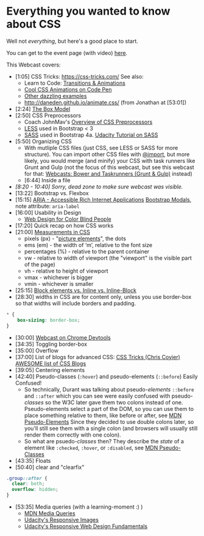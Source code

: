 # Everything you wanted to know about CSS

Well not *everything*, but here's a good place to start. 

You can get to the event page (with video) [here](https://plus.google.com/events/cdvpviipduv1senlapc62791d3o?authkey=CK3LgMf5-fr0xgE). 

This Webcast covers:

* [1:05] CSS Tricks: https://css-tricks.com/
  See also:
  * Learn to Code: [Transitions & Animations](http://learn.shayhowe.com/advanced-html-css/transitions-animations/)
  * [Cool CSS Animations on Code Pen](http://webdesign.tutsplus.com/articles/15-inspiring-examples-of-css-animation-on-codepen--cms-23937)
  * [Other dazzling examples](http://tutorialzine.com/2014/07/20-impressive-css3-techniques-libraries-and-examples/)
  * http://daneden.github.io/animate.css/ (from Jonathan at [53:01])
* [2:24] [The Box Model](https://css-tricks.com/the-css-box-model/)
* [2:50] CSS Preprocessors
  * Coach JohnMav's [Overview of CSS Preprocessors](https://discussions.udacity.com/t/an-overview-of-css-preproccessors-beginner/22900)
  * [LESS](http://lesscss.org/) used in Bootstrap < 3
  * [SASS](http://sass-lang.com/) used in Bootstrap 4a. [Udacity Tutorial on SASS](https://discussions.udacity.com/t/sass-syntactically-awesome-style-sheets-intermediate/23737)
* [5:50] Organizing CSS
  * With mutliple CSS files (just CSS, see LESS or SASS for more structure). You can import other CSS files with [@import](https://developer.mozilla.org/en-US/docs/Web/CSS/@import), but more likely, you would merge (and minify) your CSS with task runners like Grunt and Gulp (not the focus of this webcast, but see this webcast for that: [Webcasts: Bower and Taskrunners (Grunt & Gulp)](https://plus.google.com/u/0/events/cqecguv492nm1uhmnqo3khr2bv4?authkey=CNG7rsiHksvtQg) instead)
  * [6:44] Inside a file
* *[8:20 - 10:40] Sorry, dead zone to make sure webcast was visible.*
* [13:22] Bootstrap vs. Flexbox
* [15:15] [ARIA - Accessible Rich Internet Applications](https://developer.mozilla.org/en-US/docs/Web/Accessibility/ARIA)
  [Bootstrap Modals](http://getbootstrap.com/javascript/#modals), note attribute: `aria-label`
* [16:00] Usability in Design
  * [Web Design for Color Blind People](http://webdesign.tutsplus.com/articles/designing-for-and-as-a-color-blind-person--webdesign-3408)
* [17:20] Quick recap on how CSS works
* [21:00] [Measurements in CSS](https://developer.mozilla.org/en-US/docs/Web/CSS/length)
  * pixels (px) - "[picture elements](https://en.wikipedia.org/wiki/Pixel)", the dots
  * ems (em) - the width of ‘m’, relative to the font size
  * percentages (%) - relative to the parent container
  * vw - relative to width of viewport (the "viewport" is the visible part of the page)
  * vh - relative to height of viewport
  * vmax - whichever is bigger
  * vmin - whichever is smaller
* [25:15] [Block elements vs. Inline vs. Inline-Block](http://bit.ly/1NverG8)
* [28:30] widths in CSS are for content only, unless you use border-box so that widths will include borders and padding.
```css
* {
	box-sizing: border-box;
}
```
* [30:00] [Webcast on Chrome Devtools](https://plus.google.com/u/0/events/cnol83cpan170apb933pvmlts94?authkey=CJaD8fvjs_2OSg)
* [34:35] Toggling border-box
* [35:00] Overflow
* [37:00] List of blogs for advanced CSS: [CSS Tricks (Chris Coyier) AWESOME list of CSS Blogs](https://css-tricks.com/blogs-i-read/)
* [39:05] Centering elements
* [42:40] Pseudo-classes (`:hover`) and pseudo-elements (`::before`)
  Easily Confused!
  * So technically, Durant was talking about pseudo-*elements*
  `::before` and `::after` which you can see were easily confused with
  pseudo-*classes* so the W3C later gave them two colons instead of
  one. Pseudo-elements select a part of the DOM, so you can use them
  to place something relative to them, like before or after, see
  [MDN Pseudo-Elements](https://developer.mozilla.org/en-US/docs/Web/CSS/Pseudo-elements)
  Since they decided to use double colons later, so you'll still see
  them with a single colon (and browsers will usually still render
  them correctly with one colon).
  * So what are psuedo-*classes* then? They describe the *state* of a
    element like `:checked`, `:hover`, or `:disabled`, see
    [MDN Pseudo-Classes](https://developer.mozilla.org/en-US/docs/Web/CSS/Pseudo-classes) 
* [43:35] Floats
* [50:40] clear and "clearfix"
```css
.group::after {
  clear: both;
  overflow: hidden;
}
```
* [53:35] Media queries (with a learning-moment :) )
  * [MDN Media Queries](https://developer.mozilla.org/en-US/docs/Web/CSS/Media_Queries/Using_media_queries)
  * [Udacity's Responsive Images](https://www.udacity.com/course/responsive-images--ud882)
  * [Udacity's Responsive Web Design Fundamentals](https://www.udacity.com/course/responsive-web-design-fundamentals--ud893)
